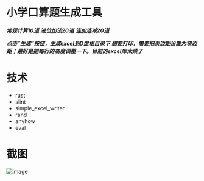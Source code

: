 # 小学口算题生成工具
***常规计算10道***
***进位加法20道***
***连加连减20道***

***点击”生成“按钮，生成excel到D盘根目录下***
***想要打印，需要把页边距设置为窄边距；最好是把每行的高度调整一下。目前的excel库太菜了***


# 技术
- rust
- slint
- simple_excel_writer
- rand
- anyhow
- eval

# 截图
![image](https://github.com/oraliuhui/rust-homework-rs/assets/12724500/4f94827f-aa98-4fbf-9878-0ced3da06442)
